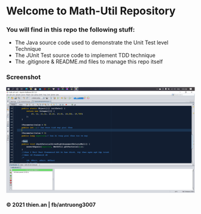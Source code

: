 # Welcome to Math-Util Repository

### You will find in this repo the following stuff:
* The Java source code used to demonstrate the Unit Test level Technique
* The JUnit Test source code to implement TDD technique
* The .gitignore & README.md files to manage this repo itself

### Screenshot
![The JUnit code with TDD](https://github.com/thienan3007/math-util-ver2/blob/main/images/math-util-intro.png)

#### © 2021 thien.an | fb/antruong3007
